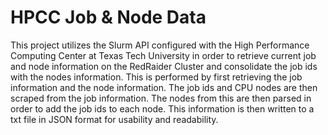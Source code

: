 # HPCC Job & Node Data

This project utilizes the Slurm API configured with the High Performance Computing Center at Texas Tech University in order to retrieve current job and node information on the RedRaider Cluster and consolidate the job ids with the nodes information. This is performed by first retrieving the job information and the node information. The job ids and CPU nodes are then scraped from the job information. The nodes from this are then parsed in order to add the job ids to each node. This information is then written to a txt file in JSON format for usability and readability.
